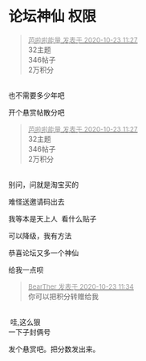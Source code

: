 # 论坛神仙 权限


<div class="quote"><blockquote><font size="2"><a href="https://www.hostloc.com/forum.php?mod=redirect&amp;goto=findpost&amp;pid=9340191&amp;ptid=757536" target="_blank"><font color="#999999">芭啦啦能量 发表于 2020-10-23 11:27</font></a></font><br />
32主题&nbsp; &nbsp; &nbsp; &nbsp; <br />
346帖子&nbsp; &nbsp; &nbsp; &nbsp; <br />
2万积分</blockquote></div><br />
也不需要多少年吧

开个悬赏帖散分吧

<div class="quote"><blockquote><font size="2"><a href="https://www.hostloc.com/forum.php?mod=redirect&amp;goto=findpost&amp;pid=9340191&amp;ptid=757536" target="_blank"><font color="#999999">芭啦啦能量 发表于 2020-10-23 11:27</font></a></font><br />
32主题&nbsp; &nbsp; &nbsp; &nbsp; <br />
346帖子&nbsp; &nbsp; &nbsp; &nbsp; <br />
2万积分</blockquote></div><br />
别问，问就是淘宝买的<img src="static/image/smiley/default/lol.gif" smilieid="12" border="0" alt="" />

难怪送邀请码出去

我等本是天上人&nbsp;&nbsp;看什么贴子

可以降级，我有方法

恭喜论坛又多一个神仙<img id="aimg_AFW19" onclick="zoom(this, this.src, 0, 0, 0)" class="zoom" src="https://cdn.jsdelivr.net/gh/hishis/forum-master/public/images/patch.gif" onmouseover="img_onmouseoverfunc(this)" onload="thumbImg(this)" border="0" alt="" />

<img src="static/image/smiley/default/lol.gif" smilieid="12" border="0" alt="" />给我一点呗<img id="aimg_GhfQP" onclick="zoom(this, this.src, 0, 0, 0)" class="zoom" src="https://cdn.jsdelivr.net/gh/hishis/forum-master/public/images/patch.gif" onmouseover="img_onmouseoverfunc(this)" onload="thumbImg(this)" border="0" alt="" />

<div class="quote"><blockquote><font size="2"><a href="https://www.hostloc.com/forum.php?mod=redirect&amp;goto=findpost&amp;pid=9340226&amp;ptid=757536" target="_blank"><font color="#999999">BearTher 发表于 2020-10-23 11:34</font></a></font><br />
你可以把积分转赠给我</blockquote></div><br />
<img src="static/image/smiley/default/lol.gif" smilieid="12" border="0" alt="" /> 哇,这么狠<br />
一下子封俩号

发个悬赏吧。把分数发出来。
